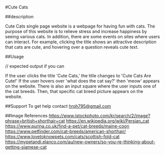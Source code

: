 #Cute Cats

##description 

Cute Cats single page website is a webpage for having fun with cats. The purpose of this website is to relieve stress and increase happiness by seeing various cats. In addition, there are some events on sites where users can interact. For example, clicking the title shows an attractive description that cats are cute, and hovering over a question reveals cute text.

##Usage

// expected output if you can

If the user clicks the title 'Cute Cats,' the title changes to 'Cute Cats Are Cute!'
If the user hovers over 'what does the cat say?' then 'meow' appears on the website. There is also an input square where the user inputs one of the cat breeds. Then, that specific cat breed picture appears on the website.

##Support
To get help contact hroh795@gmail.com

##Image References
https://www.istockphoto.com/kr/search/2/image?phrase=british+shorthair+cat
https://en.wikipedia.org/wiki/Persian_cat
https://www.purina.co.uk/find-a-pet/cat-breeds/maine-coon
https://www.petfinder.com/cat-breeds/american-shorthair/
https://www.lovetoknowpets.com/cats/scottish-fold-cat
https://mypetandi.elanco.com/au/new-owners/so-you-re-thinking-about-getting-siamese-cat
